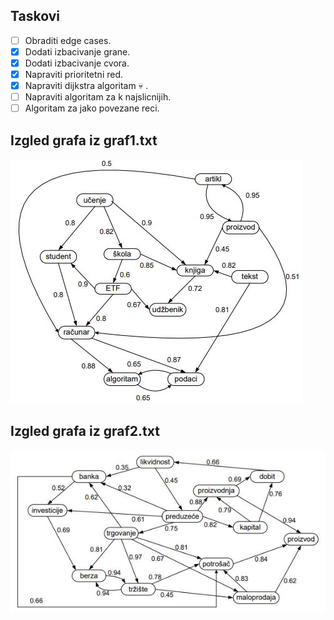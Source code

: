 ## Taskovi
- [ ] Obraditi edge cases.
- [X] Dodati izbacivanje grane.
- [X] Dodati izbacivanje cvora.
- [X] Napraviti prioritetni red.
- [X] Napraviti dijkstra algoritam :skull: .
- [ ] Napraviti algoritam za k najslicnijih.
- [ ] Algoritam za jako povezane reci.

## Izgled grafa iz graf1.txt
![Slika grafa](G1.JPG)

## Izgled grafa iz graf2.txt
![Slika grafa](G2.JPG)